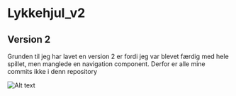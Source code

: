 # Lykkehjul_v2

## Version 2
Grunden til jeg har lavet en version 2 er fordi jeg var blevet færdig med hele spillet, men manglede en navigation component. 
Derfor er alle mine commits ikke i denn repository

![Alt text](/Users/numanbashir/Desktop/lykkehjul.png)


